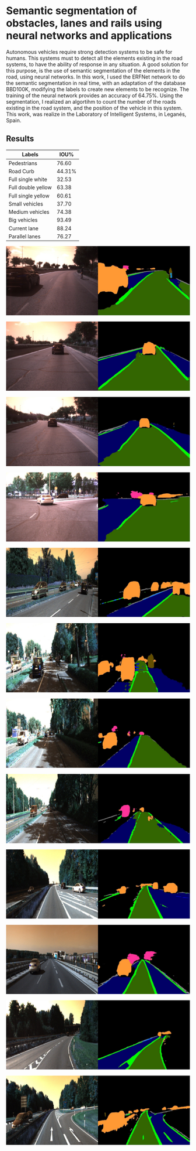 # Semantic segmentation of obstacles, lanes and rails using neural networks and applications

Autonomous vehicles require strong detection systems to be safe for humans. This systems must to detect all the elements existing in the road systems, to have the ability of response in any situation. A good solution for this purpose, is the use of semantic segmentation of the elements in the road, using neural networks. In this work, I used the ERFNet network to do the semantic segmentation in real time, with an adaptation of the database BBD100K, modifying the labels to create new elements to be recognize. The training of the neural network provides an accuracy of 64.75%. Using the segmentation, I realized an algortihm to count the number of the roads existing in the road system, and the position of the vehicle in this system. This work, was realize in the Laboratory of Intelligent Systems, in Leganés, Spain.

## Results 

|Labels|IOU%|
| ----- | ---- |
| Pedestrians | 76.60 |
| Road Curb | 44.31% |
| Full single white | 32.53 |
| Full double yellow  | 63.38 |
| Full single yellow | 60.61 |
| Small vehicles | 37.70 |
| Medium vehicles | 74.38 |
| Big vehicles | 93.49 |
| Current lane | 88.24 |
| Parallel lanes | 76.27 |



![segmentation_Test1](https://github.com/franzmgarcia/Semantic-segmentation-of-obstacles-lanes-and-rails-using-neural-networks-and-applications/blob/master/Images/Test_merge_1.jpeg)

![segmentation_Test1](https://github.com/franzmgarcia/Semantic-segmentation-of-obstacles-lanes-and-rails-using-neural-networks-and-applications/blob/master/Images/Test_merge_2.jpeg)

![segmentation_Test1](https://github.com/franzmgarcia/Semantic-segmentation-of-obstacles-lanes-and-rails-using-neural-networks-and-applications/blob/master/Images/Test_merge_3.jpeg)

![segmentation_Test1](https://github.com/franzmgarcia/Semantic-segmentation-of-obstacles-lanes-and-rails-using-neural-networks-and-applications/blob/master/Images/Test_merge_4.jpeg)


![segmentation_Test1](https://github.com/franzmgarcia/Semantic-segmentation-of-obstacles-lanes-and-rails-using-neural-networks-and-applications/blob/master/Images/Kitty_merge_1.jpg)

![segmentation_Test1](https://github.com/franzmgarcia/Semantic-segmentation-of-obstacles-lanes-and-rails-using-neural-networks-and-applications/blob/master/Images/Kitty_merge_2.jpg)

![segmentation_Test1](https://github.com/franzmgarcia/Semantic-segmentation-of-obstacles-lanes-and-rails-using-neural-networks-and-applications/blob/master/Images/Kitty_merge_3.jpg)

![segmentation_Test1](https://github.com/franzmgarcia/Semantic-segmentation-of-obstacles-lanes-and-rails-using-neural-networks-and-applications/blob/master/Images/Kitty_merge_4.jpg)



![segmentation_Test1](https://github.com/franzmgarcia/Semantic-segmentation-of-obstacles-lanes-and-rails-using-neural-networks-and-applications/blob/master/Images/Kitty2_merge_1.jpg)

![segmentation_Test1](https://github.com/franzmgarcia/Semantic-segmentation-of-obstacles-lanes-and-rails-using-neural-networks-and-applications/blob/master/Images/Kitty2_merge_2.jpg)

![segmentation_Test1](https://github.com/franzmgarcia/Semantic-segmentation-of-obstacles-lanes-and-rails-using-neural-networks-and-applications/blob/master/Images/Kitty2_merge_3.jpg)

![segmentation_Test1](https://github.com/franzmgarcia/Semantic-segmentation-of-obstacles-lanes-and-rails-using-neural-networks-and-applications/blob/master/Images/Kitty2_merge_4.jpg)


